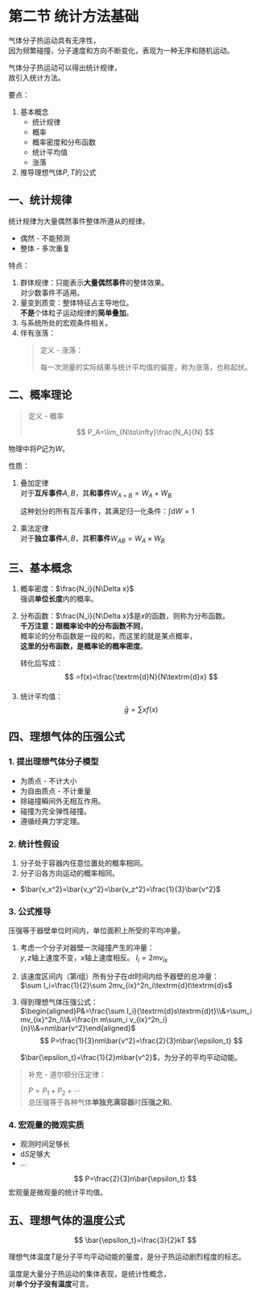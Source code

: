 # 第二节 统计方法基础

气体分子热运动具有无序性，  
因为频繁碰撞，分子速度和方向不断变化，表现为一种无序和随机运动。

气体分子热运动可以得出统计规律，  
故引入统计方法。

要点：

1. 基本概念
   * 统计规律
   * 概率
   * 概率密度和分布函数
   * 统计平均值
   * 涨落
2. 推导理想气体$P,T$的公式

## 一、统计规律

统计规律为大量偶然事件整体所遵从的规律。

* 偶然 - 不能预测
* 整体 - 多次重复

特点：

1. 群体规律：只能表示**大量偶然事件**的整体效果。  
   对少数事件不适用。
2. 量变到质变：整体特征占主导地位。  
   **不是**个体粒子运动规律的**简单叠加**。
3. 与系统所处的宏观条件相关。
4. 伴有涨落：
   > 定义 - 涨落：
   >
   > 每一次测量的实际结果与统计平均值的偏差，称为涨落，也称起伏。

## 二、概率理论

> 定义 - 概率
>
> $$
> P_A=\lim_{N\to\infty}\frac{N_A}{N}
> $$

物理中将$P$记为$W$。

性质：

1. 叠加定律  
   对于**互斥事件**$A,B$，其**和事件**$W_{A+B}=W_A+W_B$

   这种划分的所有互斥事件，其满足归一化条件：$\int \textrm{d}W=1$
2. 乘法定律  
   对于**独立事件**$A,B$，其**积事件**$W_{AB}=W_A\times W_B$

## 三、基本概念

1. 概率密度：$\frac{N_i}{N\Delta x}$  
   强调**单位长度**内的概率。
2. 分布函数：$\frac{N_i}{N\Delta x}$是$x$的函数，则称为分布函数。  
   **千万注意：跟概率论中的分布函数不同**，  
   概率论的分布函数是一段的和，而这里的就是某点概率，  
   **这里的分布函数，是概率论的概率密度**。

   转化后写成：
   $$
   ⭐f(x)=\frac{\textrm{d}N}{N\textrm{d}x}
   $$
3. 统计平均值：  
   $$
   \bar{g}=\sum xf(x)
   $$

## 四、理想气体的压强公式

### 1. 提出理想气体分子模型

* 为质点 - 不计大小
* 为自由质点 - 不计重量
* 除碰撞瞬间外无相互作用。
* 碰撞为完全弹性碰撞。
* 遵循经典力学定理。

### 2. 统计性假设

1. 分子处于容器内任意位置处的概率相同。
2. 分子沿各方向运动的概率相同。

* $\bar{v_x^2}=\bar{v_y^2}=\bar{v_z^2}=\frac{1}{3}\bar{v^2}$

### 3. 公式推导

压强等于器壁单位时间内，单位面积上所受的平均冲量。

1. 考虑一个分子对器壁一次碰撞产生的冲量：  
   $y,z$轴上速度不变，$x$轴上速度相反。
   $I_i=2mv_{ix}$
2. 该速度区间内（第$i$组）所有分子在$\textrm{d}t$时间内给予器壁的总冲量：  
   $\sum I_i=\frac{1}{2}\sum 2mv_{ix}^2n_i\textrm{d}t\textrm{d}s$
3. 得到理想气体压强公式：  
   $\begin{aligned}P&=\frac{\sum I_i}{\textrm{d}s\textrm{d}t}\\&=\sum_i mv_{ix}^2n_i\\&=\frac{n m\sum_i v_{ix}^2n_i}{n}\\&=nm\bar{v^2}\end{aligned}$
   $$
   P=\frac{1}{3}nm\bar{v^2}=\frac{2}{3}n\bar{\epsilon_t}
   $$

   $\bar{\epsilon_t}=\frac{1}{2}m\bar{v^2}$，为分子的平均平动动能。

> 补充 - 道尔顿分压定律：
>
> $P=P_1+P_2+\cdots$  
> 总压强等于各种气体**单独充满容器**时**压强之和**。

### 4. 宏观量的微观实质

* 观测时间足够长
* $\textrm{d}S$足够大
* ...

$$
P=\frac{2}{3}n\bar{\epsilon_t}
$$
宏观量是微观量的统计平均值。

## 五、理想气体的温度公式

$$
\bar{\epsilon_t}=\frac{3}{2}kT
$$

理想气体温度$T$是分子平均平动动能的量度，是分子热运动剧烈程度的标志。

温度是大量分子热运动的集体表现，是统计性概念，  
对**单个分子没有温度**可言。
